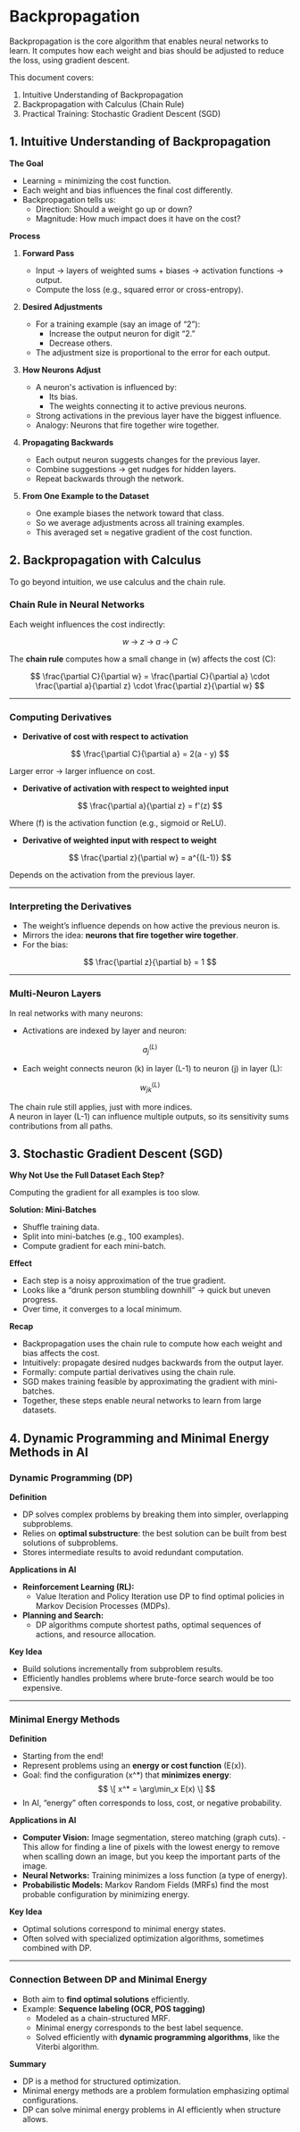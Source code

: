 # Backpropagation


Backpropagation is the core algorithm that enables neural networks to learn. It computes how each weight and bias should be adjusted to reduce the loss, using gradient descent.

This document covers:

1. Intuitive Understanding of Backpropagation
2. Backpropagation with Calculus (Chain Rule)
3. Practical Training: Stochastic Gradient Descent (SGD)

## **1. Intuitive Understanding of Backpropagation**

**The Goal**

- Learning = minimizing the cost function.
- Each weight and bias influences the final cost differently.
- Backpropagation tells us:
    - Direction: Should a weight go up or down?
    - Magnitude: How much impact does it have on the cost?

**Process**

1. **Forward Pass**

    - Input → layers of weighted sums + biases → activation functions → output.
    - Compute the loss (e.g., squared error or cross-entropy).

2. **Desired Adjustments**

    - For a training example (say an image of “2”):
        - Increase the output neuron for digit “2.”
        - Decrease others.
    - The adjustment size is proportional to the error for each output.

3. **How Neurons Adjust**

    - A neuron's activation is influenced by:
        - Its bias.
        - The weights connecting it to active previous neurons.
    - Strong activations in the previous layer have the biggest influence.
    - Analogy: Neurons that fire together wire together.

4. **Propagating Backwards**

    - Each output neuron suggests changes for the previous layer.
    - Combine suggestions → get nudges for hidden layers.
    - Repeat backwards through the network.

5. **From One Example to the Dataset**

    - One example biases the network toward that class.
    - So we average adjustments across all training examples.
    - This averaged set ≈ negative gradient of the cost function.

## 2. Backpropagation with Calculus

To go beyond intuition, we use calculus and the chain rule.

### Chain Rule in Neural Networks  
Each weight influences the cost indirectly:

$$
w \;\rightarrow\; z \;\rightarrow\; a \;\rightarrow\; C
$$

The **chain rule** computes how a small change in \(w\) affects the cost \(C\):

$$
\frac{\partial C}{\partial w}  
= \frac{\partial C}{\partial a} 
\cdot \frac{\partial a}{\partial z} 
\cdot \frac{\partial z}{\partial w}
$$

---

### Computing Derivatives  

- **Derivative of cost with respect to activation**  

$$
\frac{\partial C}{\partial a} = 2(a - y)
$$  

Larger error → larger influence on cost.  

- **Derivative of activation with respect to weighted input**  

$$
\frac{\partial a}{\partial z} = f'(z)
$$

Where \(f\) is the activation function (e.g., sigmoid or ReLU).  

- **Derivative of weighted input with respect to weight**  

$$
\frac{\partial z}{\partial w} = a^{(L-1)}
$$  

Depends on the activation from the previous layer.  

---

### Interpreting the Derivatives  

- The weight’s influence depends on how active the previous neuron is.  
- Mirrors the idea: **neurons that fire together wire together**.  
- For the bias:  

$$
\frac{\partial z}{\partial b} = 1
$$

---

### Multi-Neuron Layers  

In real networks with many neurons:  

- Activations are indexed by layer and neuron:  

$$
a^{(L)}_j
$$

- Each weight connects neuron \(k\) in layer \(L-1\) to neuron \(j\) in layer \(L\):  

$$
w^{(L)}_{jk}
$$

The chain rule still applies, just with more indices.  
A neuron in layer \(L-1\) can influence multiple outputs, so its sensitivity sums contributions from all paths.  


## 3. Stochastic Gradient Descent (SGD)

**Why Not Use the Full Dataset Each Step?**

Computing the gradient for all examples is too slow.

**Solution: Mini-Batches**

- Shuffle training data.
- Split into mini-batches (e.g., 100 examples).
- Compute gradient for each mini-batch.

**Effect**

- Each step is a noisy approximation of the true gradient.
- Looks like a “drunk person stumbling downhill” → quick but uneven progress.
- Over time, it converges to a local minimum.

**Recap**

- Backpropagation uses the chain rule to compute how each weight and bias affects the cost.
- Intuitively: propagate desired nudges backwards from the output layer.
- Formally: compute partial derivatives using the chain rule.
- SGD makes training feasible by approximating the gradient with mini-batches.
- Together, these steps enable neural networks to learn from large datasets.

## 4. Dynamic Programming and Minimal Energy Methods in AI

### Dynamic Programming (DP)

**Definition**

- DP solves complex problems by breaking them into simpler, overlapping subproblems.
- Relies on **optimal substructure**: the best solution can be built from best solutions of subproblems.
- Stores intermediate results to avoid redundant computation.

**Applications in AI**

- **Reinforcement Learning (RL):**  
    - Value Iteration and Policy Iteration use DP to find optimal policies in Markov Decision Processes (MDPs).  
- **Planning and Search:**  
    - DP algorithms compute shortest paths, optimal sequences of actions, and resource allocation.

**Key Idea**

- Build solutions incrementally from subproblem results.
- Efficiently handles problems where brute-force search would be too expensive.

---

### Minimal Energy Methods

**Definition**

- Starting from the end!
- Represent problems using an **energy or cost function** \(E(x)\).
- Goal: find the configuration \(x^*\) that **minimizes energy**:  
$$
  \[
  x^* = \arg\min_x E(x)
  \]
$$
- In AI, “energy” often corresponds to loss, cost, or negative probability.

**Applications in AI**

- **Computer Vision:** Image segmentation, stereo matching (graph cuts). 
        - This allow for finding a line of pixels with the lowest energy to remove when scalling down an image, but you keep the important parts of the image.
- **Neural Networks:** Training minimizes a loss function (a type of energy).  
- **Probabilistic Models:** Markov Random Fields (MRFs) find the most probable configuration by minimizing energy.

**Key Idea**

- Optimal solutions correspond to minimal energy states.
- Often solved with specialized optimization algorithms, sometimes combined with DP.

---

### Connection Between DP and Minimal Energy

- Both aim to **find optimal solutions** efficiently.  
- Example: **Sequence labeling (OCR, POS tagging)**  
    - Modeled as a chain-structured MRF.  
    - Minimal energy corresponds to the best label sequence.  
    - Solved efficiently with **dynamic programming algorithms**, like the Viterbi algorithm.  

**Summary**

- DP is a method for structured optimization.  
- Minimal energy methods are a problem formulation emphasizing optimal configurations.  
- DP can solve minimal energy problems in AI efficiently when structure allows.
